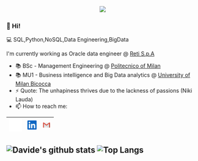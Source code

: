 <p align="center">
  <img src="https://media3.giphy.com/media/X74GowOffr9neONg2K/giphy.gif">
</p>

  
### 👋 Hi!
  
:computer: SQL,Python,NoSQL,Data Engineering,BigData
  
I'm currently working as Oracle data engineer @ <a href="https://www.reti.it/"> Reti S.p.A</a>
- 📚 BSc - Management Engineering @ <a href="https://www.polimi.it/en"> Politecnico of Milan</a>
- 📚 MU1 - Business intelligence and Big Data analytics @ <a href="https://www.unimib.it/"> University of Milan Bicocca</a>
- ⚡ Quote: The unhapiness thrives due to the lackness of passions (Niki Lauda)
- 📫 How to reach me:

| [<img src="https://raw.githubusercontent.com/Delta456/Delta456/master/img/github.png" alt="github logo" width="34">](https://github.com/airaghidavide) | [<img src="https://github.com/Amchuz/Amchuz/blob/master/linkedin.jpeg" alt="linkedin logo" width="24">](https://it.linkedin.com/in/airaghidavide) |  [<img src="https://github.com/Amchuz/Amchuz/blob/master/gmail.jpeg" alt="gmail logo" width="24">](airaghi.davide@gmail.com)
|---|---|---|

![Davide's github stats](https://github-readme-stats.vercel.app/api?username=airaghidavide)
![Top Langs](https://github-readme-stats.vercel.app/api/top-langs/?username=airaghidavide&layout=compact)
----

